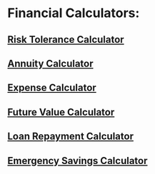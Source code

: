 # Financial Calculators:
## [Risk Tolerance Calculator](risktolerance.html)


## [Annuity Calculator](annuity.html)


## [Expense Calculator](expense.html)


## [Future Value Calculator](future_value.html)


## [Loan Repayment Calculator](loanrepayment.html)


## [Emergency Savings Calculator](savings.html)

